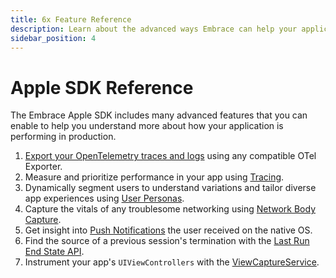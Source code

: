 ```yaml
---
title: 6x Feature Reference
description: Learn about the advanced ways Embrace can help your application
sidebar_position: 4
---
```


# Apple SDK Reference

The Embrace Apple SDK includes many advanced features that you can enable to help you understand more about how your application is performing in production.

1. [Export your OpenTelemetry traces and logs](/ios/open-source/features/otel-exporter.md) using any compatible OTel Exporter.
1. Measure and prioritize performance in your app using [Tracing](/ios/open-source/features/traces.md).
1. Dynamically segment users to understand variations and tailor diverse app experiences using [User Personas](/ios/open-source/features/identify-users.md).
1. Capture the vitals of any troublesome networking using [Network Body Capture](/ios/open-source/features/network-body-capture.md).
1. Get insight into [Push Notifications](/ios/open-source/features/push-notifications.md) the user received on the native OS.
1. Find the source of a previous session's termination with the [Last Run End State API](/ios/open-source/features/last-run-end-state.md).
1. Instrument your app's `UIViewControllers` with the [ViewCaptureService](/ios/open-source/features/view-capture-service.md).
